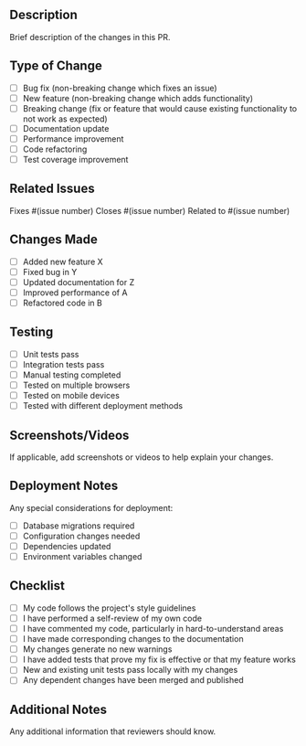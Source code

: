 ## Description
Brief description of the changes in this PR.

## Type of Change
- [ ] Bug fix (non-breaking change which fixes an issue)
- [ ] New feature (non-breaking change which adds functionality)
- [ ] Breaking change (fix or feature that would cause existing functionality to not work as expected)
- [ ] Documentation update
- [ ] Performance improvement
- [ ] Code refactoring
- [ ] Test coverage improvement

## Related Issues
Fixes #(issue number)
Closes #(issue number)
Related to #(issue number)

## Changes Made
- [ ] Added new feature X
- [ ] Fixed bug in Y
- [ ] Updated documentation for Z
- [ ] Improved performance of A
- [ ] Refactored code in B

## Testing
- [ ] Unit tests pass
- [ ] Integration tests pass
- [ ] Manual testing completed
- [ ] Tested on multiple browsers
- [ ] Tested on mobile devices
- [ ] Tested with different deployment methods

## Screenshots/Videos
If applicable, add screenshots or videos to help explain your changes.

## Deployment Notes
Any special considerations for deployment:
- [ ] Database migrations required
- [ ] Configuration changes needed
- [ ] Dependencies updated
- [ ] Environment variables changed

## Checklist
- [ ] My code follows the project's style guidelines
- [ ] I have performed a self-review of my own code
- [ ] I have commented my code, particularly in hard-to-understand areas
- [ ] I have made corresponding changes to the documentation
- [ ] My changes generate no new warnings
- [ ] I have added tests that prove my fix is effective or that my feature works
- [ ] New and existing unit tests pass locally with my changes
- [ ] Any dependent changes have been merged and published

## Additional Notes
Any additional information that reviewers should know.
